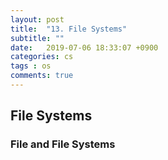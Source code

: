 ```yaml
---
layout: post
title:  "13. File Systems"
subtitle: ""
date:   2019-07-06 18:33:07 +0900
categories: cs
tags : os
comments: true
---
```


## File Systems

### File and File Systems
